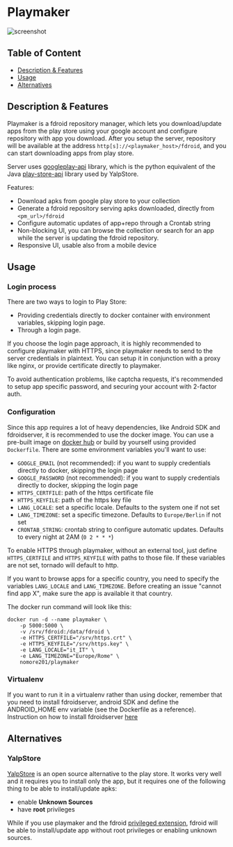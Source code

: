 # Playmaker

![screenshot](https://github.com/NoMore201/playmaker/raw/master/example.png)

## Table of Content

* [Description & Features](#desc)
* [Usage](#usage)
* [Alternatives](#diff)

<a name="desc"/>

## Description & Features

Playmaker is a fdroid repository manager, which lets you download/update apps from the play store using your google account
and configure repository with app you download. After you setup the server, repository will be available at the address 
`http[s]://<playmaker_host>/fdroid`, and you can start downloading apps from play store.

Server uses [googleplay-api](https://github.com/NoMore201/googleplay-api) library, which is the python equivalent of the Java [play-store-api](https://github.com/yeriomin/play-store-api) library used by YalpStore.

Features:
* Download apks from google play store to your collection
* Generate a fdroid repository serving apks downloaded, directly from `<pm_url>/fdroid`
* Configure automatic updates of app+repo through a Crontab string
* Non-blocking UI, you can browse the collection or search for an app while the server is updating the fdroid
repository.
* Responsive UI, usable also from a mobile device

<a name="usage"/>

## Usage

### Login process

There are two ways to login to Play Store:

- Providing credentials directly to docker container with environment variables, skipping login page.
- Through a login page.

If you choose the login page approach, it is highly recommended to configure playmaker with HTTPS, since playmaker needs to send to the server credentials in plaintext. You can setup it in conjunction with a proxy like nginx, or provide certificate directly to playmaker.

To avoid authentication problems, like captcha requests, it's recommended to setup app specific password, and securing your account with 2-factor auth.

### Configuration

Since this app requires a lot of heavy dependencies, like Android SDK and fdroidserver, it is recommended to use the docker image.
You can use a pre-built image on [docker hub](https://hub.docker.com/r/nomore201/playmaker/builds/) or build by yourself using provided `Dockerfile`.
There are some environment variables you'll want to use:

- `GOOGLE_EMAIL` (not recommended): if you want to supply credentials directly to docker, skipping the login page
- `GOOGLE_PASSWORD` (not recommended): if you want to supply credentials directly to docker, skipping the login page
- `HTTPS_CERTFILE`: path of the https certificate file
- `HTTPS_KEYFILE`: path of the https key file
- `LANG_LOCALE`: set a specific locale. Defaults to the system one if not set
- `LANG_TIMEZONE`: set a specific timezone. Defaults to `Europe/Berlin` if not set
- `CRONTAB_STRING`: crontab string to configure automatic updates. Defaults to every night at 2AM (`0 2 * * *`)

To enable HTTPS through playmaker, without an external tool, just define `HTTPS_CERTFILE` and `HTTPS_KEYFILE` with paths to those file. If these variables are not set, tornado will default to http.

If you want to browse apps for a specific country, you need to specify the variables `LANG_LOCALE` and `LANG_TIMEZONE`. Before creating an issue "cannot find app X", make sure the app is available it that country.

The docker run command will look like this:
```
docker run -d --name playmaker \
    -p 5000:5000 \
    -v /srv/fdroid:/data/fdroid \
    -e HTTPS_CERTFILE="/srv/https.crt" \
    -e HTTPS_KEYFILE="/srv/https.key" \
    -e LANG_LOCALE="it_IT" \
    -e LANG_TIMEZONE="Europe/Rome" \
    nomore201/playmaker
```

### Virtualenv

If you want to run it in a virtualenv rather than using docker, remember that you need to install fdroidserver,
android SDK and define the ANDROID_HOME env variable (see the Dockerfile as a reference).
Instruction on how to install fdroidserver [here](https://f-droid.org/docs/Installing_the_Server_and_Repo_Tools/)

<a name="diff"/>

## Alternatives

### YalpStore

[YalpStore](https://github.com/yeriomin/YalpStore) is an open source alternative to the play store. It works very well and it requires you to install only the app, but it requires one of the following thing to be able to install/update apks:

- enable **Unknown Sources**
- have **root** privileges

While if you use playmaker and the fdroid [privileged extension](https://gitlab.com/fdroid/privileged-extension), fdroid will be able to install/update app without root privileges or enabling unknown sources.
